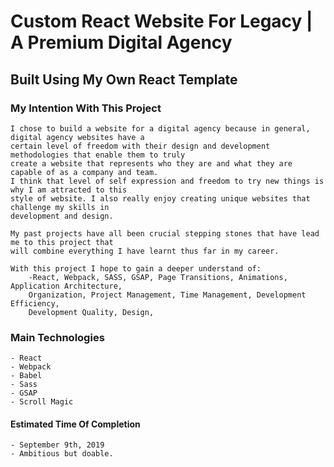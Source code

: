 Custom React Website For Legacy | A Premium Digital Agency
====================================================

## Built Using My Own React Template

### My Intention With This Project
    I chose to build a website for a digital agency because in general, digital agency websites have a 
    certain level of freedom with their design and development methodologies that enable them to truly 
    create a website that represents who they are and what they are capable of as a company and team. 
    I think that level of self expression and freedom to try new things is why I am attracted to this 
    style of website. I also really enjoy creating unique websites that challenge my skills in 
    development and design.

    My past projects have all been crucial stepping stones that have lead me to this project that 
    will combine everything I have learnt thus far in my career.

    With this project I hope to gain a deeper understand of:
        -React, Webpack, SASS, GSAP, Page Transitions, Animations, Application Architecture, 
        Organization, Project Management, Time Management, Development Efficiency, 
        Development Quality, Design, 


### Main Technologies
    - React
    - Webpack
    - Babel
    - Sass
    - GSAP
    - Scroll Magic





#### Estimated Time Of Completion
    - September 9th, 2019
    - Ambitious but doable.